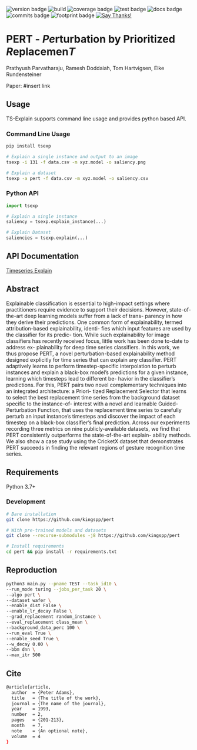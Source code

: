 <!-- Start of Badges -->
![version badge](https://img.shields.io/badge/rainbow--print%20version-0.0.0-green.svg)
![build](https://github.com/kingspp/rainbow-print/workflows/Release/badge.svg)
![coverage badge](https://img.shields.io/badge/coverage-0.00%25|%200.0k/0k%20lines-green.svg)
![test badge](https://img.shields.io/badge/tests-0%20total%7C0%20%E2%9C%93%7C0%20%E2%9C%98-green.svg)
![docs badge](https://img.shields.io/badge/docs-none-green.svg)
![commits badge](https://img.shields.io/badge/commits%20since%20v0.0.0-0-green.svg)
![footprint badge](https://img.shields.io/badge/mem%20footprint%20-0.00%20Mb-green.svg)
[![Say Thanks!](https://img.shields.io/badge/Say%20Thanks-!-1EAEDB.svg)](https://saythanks.io/to/kingspprathyush@gmail.com)
<!-- End of Badges -->

# PERT - ***Pe***rturbation by Prioritized ***R***eplacemen***T***

Prathyush Parvatharaju, Ramesh Doddaiah, Tom Hartvigsen, Elke Rundensteiner

Paper: #insert link

## Usage
TS-Explain supports command line usage and provides python based API.
### Command Line Usage
```bash
pip install tsexp

# Explain a single instance and output to an image
tsexp -i 131 -f data.csv -m xyz.model -o saliency.png

# Explain a dataset
tsexp -a pert -f data.csv -m xyz.model -o saliency.csv
```

### Python API
```python
import tsexp

# Explain a single instance
saliency = tsexp.explain_instance(...)

# Explain Dataset
saliencies = tsexp.explain(...)
```

## API Documentation
[Timeseries Explain](https://kingspp.github.io/timeseries-explain)

## Abstract
Explainable classification is essential to high-impact settings where practitioners require evidence to support their decisions. However, state-of-the-art deep learning models suffer from a lack of trans- parency in how they derive their predictions. One common form of explainability, termed attribution-based explainability, identi- fies which input features are used by the classifier for its predic- tion. While such explainability for image classifiers has recently received focus, little work has been done to-date to address ex- plainability for deep time series classifiers. In this work, we thus propose PERT, a novel perturbation-based explainability method designed explicitly for time series that can explain any classifier. PERT adaptively learns to perform timestep-specific interpolation to perturb instances and explain a black-box model’s predictions for a given instance, learning which timesteps lead to different be- havior in the classifier’s predictions. For this, PERT pairs two novel complementary techniques into an integrated architecture: a Priori- tized Replacement Selector that learns to select the best replacement time series from the background dataset specific to the instance-of- interest with a novel and learnable Guided-Perturbation Function, that uses the replacement time series to carefully perturb an input instance’s timesteps and discover the impact of each timestep on a black-box classifier’s final prediction. Across our experiments recording three metrics on nine publicly-available datasets, we find that PERT consistently outperforms the state-of-the-art explain- ability methods. We also show a case study using the CricketX dataset that demonstrates PERT succeeds in finding the relevant regions of gesture recognition time series.


## Requirements
Python 3.7+

### Development
```bash
# Bare installation
git clone https://github.com/kingspp/pert

# With pre-trained models and datasets
git clone --recurse-submodules -j8 https://github.com/kingspp/pert

# Install requirements
cd pert && pip install -r requirements.txt
```

## Reproduction
```bash
python3 main.py --pname TEST --task_id10 \
--run_mode turing --jobs_per_task 20 \
--algo pert \
--dataset wafer \
--enable_dist False \
--enable_lr_decay False \
--grad_replacement random_instance \
--eval_replacement class_mean \
--background_data_perc 100 \
--run_eval True \
--enable_seed True \
--w_decay 0.00 \
--bbm dnn \
--max_itr 500
```

## Cite
```bash
@article{article,
  author  = {Peter Adams},
  title   = {The title of the work},
  journal = {The name of the journal},
  year    = 1993,
  number  = 2,
  pages   = {201-213},
  month   = 7,
  note    = {An optional note},
  volume  = 4
}
```
